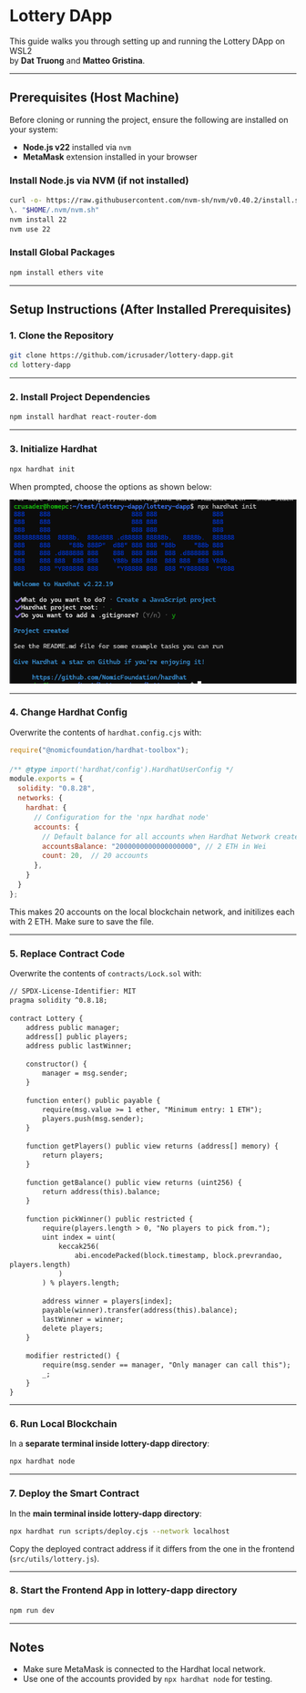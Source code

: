 # Lottery DApp

This guide walks you through setting up and running the Lottery DApp on WSL2  
by **Dat Truong** and **Matteo Gristina**.

---

## Prerequisites (Host Machine)

Before cloning or running the project, ensure the following are installed on your system:

- **Node.js v22** installed via `nvm`
- **MetaMask** extension installed in your browser

### Install Node.js via NVM (if not installed)

```bash
curl -o- https://raw.githubusercontent.com/nvm-sh/nvm/v0.40.2/install.sh | bash
\. "$HOME/.nvm/nvm.sh"
nvm install 22
nvm use 22
```

### Install Global Packages

```bash
npm install ethers vite
```

---

## Setup Instructions (After Installed Prerequisites)

### 1. Clone the Repository

```bash
git clone https://github.com/icrusader/lottery-dapp.git
cd lottery-dapp
```

---

### 2. Install Project Dependencies

```bash
npm install hardhat react-router-dom
```

---

### 3. Initialize Hardhat

```bash
npx hardhat init
```

When prompted, choose the options as shown below:

![Hardhat Init Prompt](./assets/image.png)

---

### 4. Change Hardhat Config

Overwrite the contents of `hardhat.config.cjs` with:

```cjs
require("@nomicfoundation/hardhat-toolbox");

/** @type import('hardhat/config').HardhatUserConfig */
module.exports = {
  solidity: "0.8.28",
  networks: {
    hardhat: {
      // Configuration for the 'npx hardhat node'
      accounts: {
        // Default balance for all accounts when Hardhat Network creates them
        accountsBalance: "2000000000000000000", // 2 ETH in Wei
        count: 20,  // 20 accounts
      },
    }
  }
};

```

This makes 20 accounts on the local blockchain network, and initilizes each with 2 ETH. Make sure to save the file.

---

### 5. Replace Contract Code

Overwrite the contents of `contracts/Lock.sol` with:

```solidity
// SPDX-License-Identifier: MIT
pragma solidity ^0.8.18;

contract Lottery {
    address public manager;
    address[] public players;
    address public lastWinner;

    constructor() {
        manager = msg.sender;
    }

    function enter() public payable {
        require(msg.value >= 1 ether, "Minimum entry: 1 ETH");
        players.push(msg.sender);
    }

    function getPlayers() public view returns (address[] memory) {
        return players;
    }

    function getBalance() public view returns (uint256) {
        return address(this).balance;
    }

    function pickWinner() public restricted {
        require(players.length > 0, "No players to pick from.");
        uint index = uint(
            keccak256(
                abi.encodePacked(block.timestamp, block.prevrandao, players.length)
            )
        ) % players.length;

        address winner = players[index];
        payable(winner).transfer(address(this).balance);
        lastWinner = winner;
        delete players;
    }

    modifier restricted() {
        require(msg.sender == manager, "Only manager can call this");
        _;
    }
}
```

---

### 6. Run Local Blockchain

In a **separate terminal inside lottery-dapp directory**:

```bash
npx hardhat node
```

---

### 7. Deploy the Smart Contract

In the **main terminal inside lottery-dapp directory**:

```bash
npx hardhat run scripts/deploy.cjs --network localhost
```

Copy the deployed contract address if it differs from the one in the frontend  
(`src/utils/lottery.js`).

---

### 8. Start the Frontend App in lottery-dapp directory

```bash
npm run dev
```

---

## Notes

- Make sure MetaMask is connected to the Hardhat local network.
- Use one of the accounts provided by `npx hardhat node` for testing.
